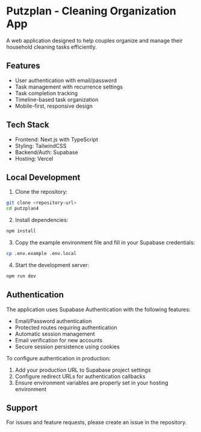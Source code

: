 # Putzplan - Cleaning Organization App

A web application designed to help couples organize and manage their household cleaning tasks efficiently.

## Features

- User authentication with email/password
- Task management with recurrence settings
- Task completion tracking
- Timeline-based task organization
- Mobile-first, responsive design

## Tech Stack

- Frontend: Next.js with TypeScript
- Styling: TailwindCSS
- Backend/Auth: Supabase
- Hosting: Vercel

## Local Development

1. Clone the repository:
```bash
git clone <repository-url>
cd putzplan4
```

2. Install dependencies:
```bash
npm install
```

3. Copy the example environment file and fill in your Supabase credentials:
```bash
cp .env.example .env.local
```

4. Start the development server:
```bash
npm run dev
```

## Authentication

The application uses Supabase Authentication with the following features:
- Email/Password authentication
- Protected routes requiring authentication
- Automatic session management
- Email verification for new accounts
- Secure session persistence using cookies

To configure authentication in production:
1. Add your production URL to Supabase project settings
2. Configure redirect URLs for authentication callbacks
3. Ensure environment variables are properly set in your hosting environment

## Support

For issues and feature requests, please create an issue in the repository.
